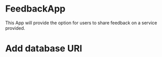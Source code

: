 # FeedbackApp
This App will provide the option for users to share feedback on a service provided.

# Add database URI 
